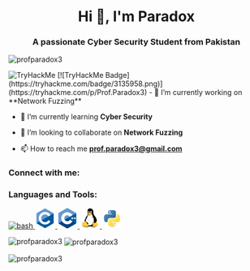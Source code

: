 <h1 align="center">Hi 👋, I'm Paradox</h1>
<h3 align="center">A passionate Cyber Security Student from Pakistan</h3>

<p align="left"> <img src="https://komarev.com/ghpvc/?username=profparadox3&label=Profile%20views&color=0e75b6&style=flat" alt="profparadox3" /> </p>

<img src="https://tryhackme-badges.s3.amazonaws.com/Prof.Paradox.png" alt="TryHackMe">
[![TryHackMe Badge](https://tryhackme.com/badge/3135958.png)](https://tryhackme.com/p/Prof.Paradox3)
- 🔭 I’m currently working on **Network Fuzzing**

- 🌱 I’m currently learning **Cyber Security**

- 👯 I’m looking to collaborate on **Network Fuzzing**

- 📫 How to reach me **prof.paradox3@gmail.com**

<h3 align="left">Connect with me:</h3>
<p align="left">
</p>

<h3 align="left">Languages and Tools:</h3>
<p align="left"> <a href="https://www.gnu.org/software/bash/" target="_blank" rel="noreferrer"> <img src="https://www.vectorlogo.zone/logos/gnu_bash/gnu_bash-icon.svg" alt="bash" width="40" height="40"/> </a> <a href="https://www.cprogramming.com/" target="_blank" rel="noreferrer"> <img src="https://raw.githubusercontent.com/devicons/devicon/master/icons/c/c-original.svg" alt="c" width="40" height="40"/> </a> <a href="https://www.w3schools.com/cpp/" target="_blank" rel="noreferrer"> <img src="https://raw.githubusercontent.com/devicons/devicon/master/icons/cplusplus/cplusplus-original.svg" alt="cplusplus" width="40" height="40"/> </a> <a href="https://www.linux.org/" target="_blank" rel="noreferrer"> <img src="https://raw.githubusercontent.com/devicons/devicon/master/icons/linux/linux-original.svg" alt="linux" width="40" height="40"/> </a> <a href="https://www.python.org" target="_blank" rel="noreferrer"> <img src="https://raw.githubusercontent.com/devicons/devicon/master/icons/python/python-original.svg" alt="python" width="40" height="40"/> </a> </p>

<p><img align="left" src="https://github-readme-stats.vercel.app/api/top-langs?username=profparadox3&show_icons=true&locale=en&layout=compact" alt="profparadox3" /></p>

<p>&nbsp;<img align="center" src="https://github-readme-stats.vercel.app/api?username=profparadox3&show_icons=true&locale=en" alt="profparadox3" /></p>

<p><img align="center" src="https://github-readme-streak-stats.herokuapp.com/?user=profparadox3&" alt="profparadox3" /></p>

